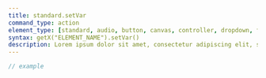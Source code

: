 ```yaml
---
title: standard.setVar
command_type: action
element_type: [standard, audio, button, canvas, controller, dropdown, function, html, image, key, mediarecorder, scale, seelctor, text, textinput, timer, tooltip, var, video, voicerecorder, youtube]
syntax: getX("ELEMENT_NAME").setVar()
description: Lorem ipsum dolor sit amet, consectetur adipiscing elit, sed do eiusmod tempor incididunt ut labore et dolore magna aliqua. Ut enim ad minim veniam, quis nostrud exercitation ullamco laboris nisi ut aliquip ex ea commodo consequat.
---
```


```javascript
// example
```